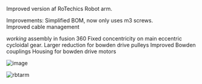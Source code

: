 Improved version af RoTechics Robot arm.

Improvements:
Simplified BOM, now only uses m3 screws.  
Improved cable management  

*working* assembly in fusion 360
Fixed concentricity on main eccentric cycloidal gear.
Larger reduction for bowden drive pulleys
Improved Bowden couplings
Housing for bowden drive motors

![image](https://github.com/user-attachments/assets/9a057e24-2488-43c5-943f-ae27e8c73350)

![rbtarm](https://github.com/user-attachments/assets/e2f415e7-d62d-491b-85e2-3899d76619e7)
